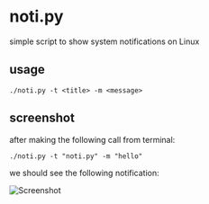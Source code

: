 noti.py
=======
simple script to show system notifications on Linux

usage
-----

```
./noti.py -t <title> -m <message>
```

screenshot
----------

after making the following call from terminal:

```
./noti.py -t "noti.py" -m "hello"
```

we should see the following notification:

![Screenshot](https://raw.githubusercontent.com/pwittchen/noti.py/master/screenshot.png)

